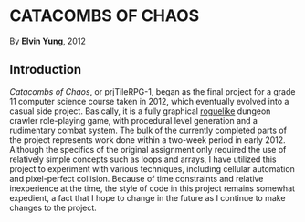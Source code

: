 # CATACOMBS OF CHAOS
By **Elvin Yung**, 2012

## Introduction
*Catacombs of Chaos*, or prjTileRPG-1, began as the final project for a grade 11 computer science course taken in 2012, which eventually evolved into a casual side project. Basically, it is a fully graphical [roguelike](http://en.wikipedia.org/wiki/Roguelike) dungeon crawler role-playing game, with procedural level generation and a rudimentary combat system. The bulk of the currently completed parts of the project represents work done within a two-week period in early 2012. Although the specifics of the original assignment only required the use of relatively simple concepts such as loops and arrays, I have utilized this project to experiment with various techniques, including cellular automation and pixel-perfect collision. Because of time constraints and relative inexperience at the time, the style of code in this project remains somewhat expedient, a fact that I hope to change in the future as I continue to make changes to the project. 
